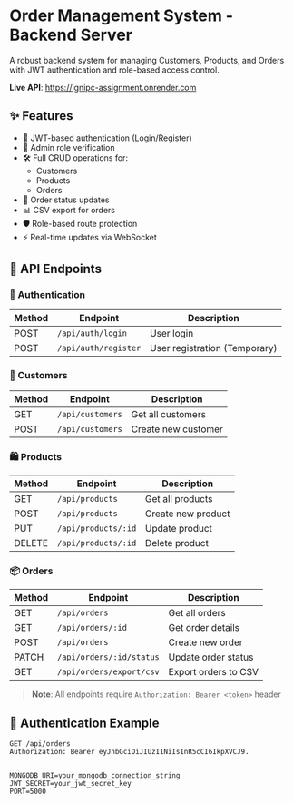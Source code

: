 # Order Management System - Backend Server



A robust backend system for managing Customers, Products, and Orders with JWT authentication and role-based access control.

**Live API**: https://ignipc-assignment.onrender.com

## ✨ Features

- 🔐 JWT-based authentication (Login/Register)
- 👑 Admin role verification
- 🛠️ Full CRUD operations for:
  - Customers
  - Products 
  - Orders
- 🔄 Order status updates
- 📊 CSV export for orders
- 🛡️ Role-based route protection
- ⚡ Real-time updates via WebSocket

## 🚀 API Endpoints

### 🔐 Authentication
| Method | Endpoint               | Description                     |
|--------|------------------------|---------------------------------|
| POST   | `/api/auth/login`      | User login                     |
| POST   | `/api/auth/register`   | User registration (Temporary)  |

### 👥 Customers
| Method | Endpoint               | Description                     |
|--------|------------------------|---------------------------------|
| GET    | `/api/customers`       | Get all customers              |
| POST   | `/api/customers`       | Create new customer            |

### 🛍️ Products
| Method | Endpoint               | Description                     |
|--------|------------------------|---------------------------------|
| GET    | `/api/products`        | Get all products               |
| POST   | `/api/products`        | Create new product             |
| PUT    | `/api/products/:id`    | Update product                 |
| DELETE | `/api/products/:id`    | Delete product                 |

### 📦 Orders
| Method | Endpoint                   | Description                     |
|--------|----------------------------|---------------------------------|
| GET    | `/api/orders`              | Get all orders                 |
| GET    | `/api/orders/:id`          | Get order details              |
| POST   | `/api/orders`              | Create new order               |
| PATCH  | `/api/orders/:id/status`   | Update order status            |
| GET    | `/api/orders/export/csv`   | Export orders to CSV           |

> **Note**: All endpoints require `Authorization: Bearer <token>` header

## 🔐 Authentication Example

```http
GET /api/orders
Authorization: Bearer eyJhbGciOiJIUzI1NiIsInR5cCI6IkpXVCJ9.


MONGODB_URI=your_mongodb_connection_string
JWT_SECRET=your_jwt_secret_key
PORT=5000
